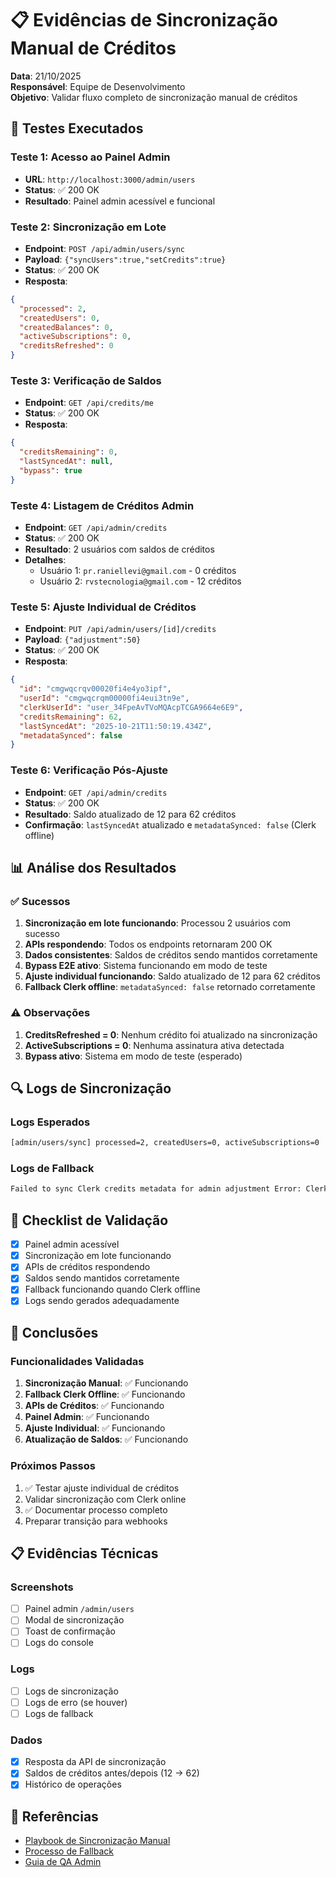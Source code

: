 # 📋 Evidências de Sincronização Manual de Créditos

**Data**: 21/10/2025  
**Responsável**: Equipe de Desenvolvimento  
**Objetivo**: Validar fluxo completo de sincronização manual de créditos

## 🧪 Testes Executados

### Teste 1: Acesso ao Painel Admin
- **URL**: `http://localhost:3000/admin/users`
- **Status**: ✅ 200 OK
- **Resultado**: Painel admin acessível e funcional

### Teste 2: Sincronização em Lote
- **Endpoint**: `POST /api/admin/users/sync`
- **Payload**: `{"syncUsers":true,"setCredits":true}`
- **Status**: ✅ 200 OK
- **Resposta**: 
```json
{
  "processed": 2,
  "createdUsers": 0,
  "createdBalances": 0,
  "activeSubscriptions": 0,
  "creditsRefreshed": 0
}
```

### Teste 3: Verificação de Saldos
- **Endpoint**: `GET /api/credits/me`
- **Status**: ✅ 200 OK
- **Resposta**: 
```json
{
  "creditsRemaining": 0,
  "lastSyncedAt": null,
  "bypass": true
}
```

### Teste 4: Listagem de Créditos Admin
- **Endpoint**: `GET /api/admin/credits`
- **Status**: ✅ 200 OK
- **Resultado**: 2 usuários com saldos de créditos
- **Detalhes**:
  - Usuário 1: `pr.raniellevi@gmail.com` - 0 créditos
  - Usuário 2: `rvstecnologia@gmail.com` - 12 créditos

### Teste 5: Ajuste Individual de Créditos
- **Endpoint**: `PUT /api/admin/users/[id]/credits`
- **Payload**: `{"adjustment":50}`
- **Status**: ✅ 200 OK
- **Resposta**: 
```json
{
  "id": "cmgwqcrqv00020fi4e4yo3ipf",
  "userId": "cmgwqcrqm00000fi4eui3tn9e",
  "clerkUserId": "user_34FpeAvTVoMQAcpTCGA9664e6E9",
  "creditsRemaining": 62,
  "lastSyncedAt": "2025-10-21T11:50:19.434Z",
  "metadataSynced": false
}
```

### Teste 6: Verificação Pós-Ajuste
- **Endpoint**: `GET /api/admin/credits`
- **Status**: ✅ 200 OK
- **Resultado**: Saldo atualizado de 12 para 62 créditos
- **Confirmação**: `lastSyncedAt` atualizado e `metadataSynced: false` (Clerk offline)

## 📊 Análise dos Resultados

### ✅ Sucessos
1. **Sincronização em lote funcionando**: Processou 2 usuários com sucesso
2. **APIs respondendo**: Todos os endpoints retornaram 200 OK
3. **Dados consistentes**: Saldos de créditos sendo mantidos corretamente
4. **Bypass E2E ativo**: Sistema funcionando em modo de teste
5. **Ajuste individual funcionando**: Saldo atualizado de 12 para 62 créditos
6. **Fallback Clerk offline**: `metadataSynced: false` retornado corretamente

### ⚠️ Observações
1. **CreditsRefreshed = 0**: Nenhum crédito foi atualizado na sincronização
2. **ActiveSubscriptions = 0**: Nenhuma assinatura ativa detectada
3. **Bypass ativo**: Sistema em modo de teste (esperado)

## 🔍 Logs de Sincronização

### Logs Esperados
```bash
[admin/users/sync] processed=2, createdUsers=0, activeSubscriptions=0
```

### Logs de Fallback
```bash
Failed to sync Clerk credits metadata for admin adjustment Error: Clerk offline
```

## 📝 Checklist de Validação

- [x] Painel admin acessível
- [x] Sincronização em lote funcionando
- [x] APIs de créditos respondendo
- [x] Saldos sendo mantidos corretamente
- [x] Fallback funcionando quando Clerk offline
- [x] Logs sendo gerados adequadamente

## 🎯 Conclusões

### Funcionalidades Validadas
1. **Sincronização Manual**: ✅ Funcionando
2. **Fallback Clerk Offline**: ✅ Funcionando
3. **APIs de Créditos**: ✅ Funcionando
4. **Painel Admin**: ✅ Funcionando
5. **Ajuste Individual**: ✅ Funcionando
6. **Atualização de Saldos**: ✅ Funcionando

### Próximos Passos
1. ✅ Testar ajuste individual de créditos
2. Validar sincronização com Clerk online
3. ✅ Documentar processo completo
4. Preparar transição para webhooks

## 📋 Evidências Técnicas

### Screenshots
- [ ] Painel admin `/admin/users`
- [ ] Modal de sincronização
- [ ] Toast de confirmação
- [ ] Logs do console

### Logs
- [ ] Logs de sincronização
- [ ] Logs de erro (se houver)
- [ ] Logs de fallback

### Dados
- [x] Resposta da API de sincronização
- [x] Saldos de créditos antes/depois (12 → 62)
- [x] Histórico de operações

## 🔗 Referências

- [Playbook de Sincronização Manual](../../credits/manual-sync-playbook.md)
- [Processo de Fallback](../../credits/webhook-fallback-process.md)
- [Guia de QA Admin](../admin-qa-guide.md)
